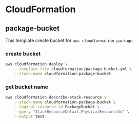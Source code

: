 # CloudFormation

## package-bucket

This template create bucket for `aws cloudformation package`.

### create bucket

```bash
aws cloudformation deploy \
    --template-file cloudformation/package-bucket.yml \
    --stack-name cloudformation-package-bucket
```

### get bucket name

```bash
aws cloudformation describe-stack-resource \
    --stack-name cloudformation-package-bucket \
    --logical-resource-id PackageBucket \
    --query "StackResourceDetail.PhysicalResourceId" \
    --output text
```
